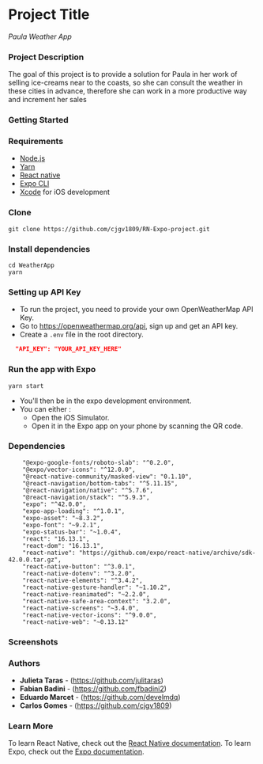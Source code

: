 # Project Title

_Paula Weather App_

### Project Description

The goal of this project is to provide a solution for Paula in her work of selling ice-creams near to the coasts, so she can consult the weather in these cities in advance, therefore she can work in a more productive way and increment her sales

### Getting Started

### Requirements

-   [Node.js](https://nodejs.org/en/)
-   [Yarn](https://classic.yarnpkg.com/en/)
-   [React native](https://reactnative.dev/docs/getting-started)
-   [Expo CLI](https://expo.io/tools)
-   [Xcode](https://developer.apple.com/xcode/) for iOS development

### Clone

```
git clone https://github.com/cjgv1809/RN-Expo-project.git
```

### Install dependencies

```
cd WeatherApp
yarn
```

### Setting up API Key

-   To run the project, you need to provide your own OpenWeatherMap API Key.
-   Go to https://openweathermap.org/api, sign up and get an API key.
-   Create a `.env` file in the root directory.

```json
  "API_KEY": "YOUR_API_KEY_HERE"

```

### Run the app with Expo

```
yarn start
```

-   You'll then be in the expo development environment.
-   You can either :
    -   Open the iOS Simulator.
    -   Open it in the Expo app on your phone by scanning the QR code.

### Dependencies

        "@expo-google-fonts/roboto-slab": "^0.2.0",
        "@expo/vector-icons": "^12.0.0",
        "@react-native-community/masked-view": "0.1.10",
        "@react-navigation/bottom-tabs": "^5.11.15",
        "@react-navigation/native": "^5.7.6",
        "@react-navigation/stack": "^5.9.3",
        "expo": "^42.0.0",
        "expo-app-loading": "^1.0.1",
        "expo-asset": "~8.3.2",
        "expo-font": "~9.2.1",
        "expo-status-bar": "~1.0.4",
        "react": "16.13.1",
        "react-dom": "16.13.1",
        "react-native": "https://github.com/expo/react-native/archive/sdk-42.0.0.tar.gz",
        "react-native-button": "^3.0.1",
        "react-native-dotenv": "^3.2.0",
        "react-native-elements": "^3.4.2",
        "react-native-gesture-handler": "~1.10.2",
        "react-native-reanimated": "~2.2.0",
        "react-native-safe-area-context": "3.2.0",
        "react-native-screens": "~3.4.0",
        "react-native-vector-icons": "^9.0.0",
        "react-native-web": "~0.13.12"

### Screenshots

### Authors

-   **Julieta Taras** - (https://github.com/julitaras)
-   **Fabian Badini** - (https://github.com/fbadini2)
-   **Eduardo Marcet** - (https://github.com/develmdq)
-   **Carlos Gomes** - (https://github.com/cjgv1809)

### Learn More

To learn React Native, check out the [React Native documentation](https://reactnative.dev/).
To learn Expo, check out the [Expo documentation](https://docs.expo.dev/).
